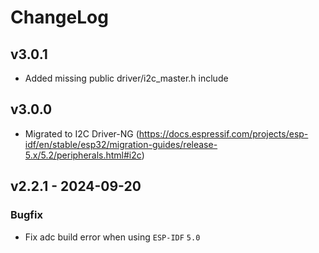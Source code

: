 # ChangeLog

## v3.0.1

* Added missing public driver/i2c_master.h include

## v3.0.0

* Migrated to I2C Driver-NG (https://docs.espressif.com/projects/esp-idf/en/stable/esp32/migration-guides/release-5.x/5.2/peripherals.html#i2c)

## v2.2.1 - 2024-09-20

### Bugfix

* Fix adc build error when using `ESP-IDF` `5.0`

